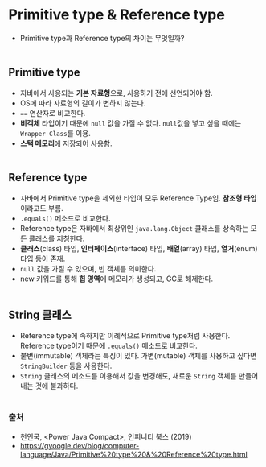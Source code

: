 # Primitive type & Reference type
- Primitive type과 Reference type의 차이는 무엇일까?
<br></br>

## Primitive type
- 자바에서 사용되는 **기본 자료형**으로, 사용하기 전에 선언되어야 함.
- OS에 따라 자료형의 길이가 변하지 않는다.
- `==` 연산자로 비교한다.
- **비객체** 타입이기 때문에 `null` 값을 가질 수 없다. `null`값을 넣고 싶을 때에는 `Wrapper Class`를 이용.
- **스택 메모리**에 저장되어 사용함.
<br></br>

## Reference type
- 자바에서 Primitive type을 제외한 타입이 모두 Reference Type임. **참조형 타입**이라고도 부름. 
- `.equals()` 메소드로 비교한다.
- Reference type은 자바에서 최상위인 `java.lang.Object` 클래스를 상속하는 모든 클래스를 지칭한다. 
- **클래스**(class) 타입, **인터페이스**(interface) 타입, **배열**(array) 타입, **열거**(enum) 타입 등이 존재.
- `null` 값을 가질 수 있으며, 빈 객체를 의미한다.
- new 키워드를 통해 **힙 영역**에 메모리가 생성되고, GC로 해제한다.
<br></br>

## String 클래스
- Reference type에 속하지만 이례적으로 Primitive type처럼 사용한다. Reference type이기 때문에 `.equals()` 메소드로 비교한다.
- 불변(immutable) 객체라는 특징이 있다. 가변(mutable) 객체를 사용하고 싶다면 `StringBuilder` 등을 사용한다.
- `String` 클래스의 메소드를 이용해서 값을 변경해도, 새로운 `String` 객체를 만들어내는 것에 불과하다.
<br></br>

### 출처
- 천인국, \<Power Java Compact\>, 인피니티 북스 (2019)
- https://gyoogle.dev/blog/computer-language/Java/Primitive%20type%20&%20Reference%20type.html